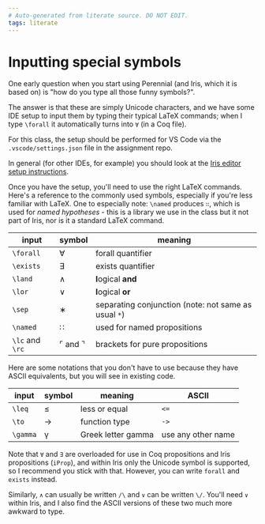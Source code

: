 ```yaml
---
# Auto-generated from literate source. DO NOT EDIT.
tags: literate
---
```


# Inputting special symbols
One early question when you start using Perennial (and Iris, which it is
based on) is "how do you type all those funny symbols?".

The answer is that these are simply Unicode characters, and we have some IDE
setup to input them by typing their typical LaTeX commands; when I type
`\forall` it automatically turns into `∀` (in a Coq file).

For this class, the setup should be performed for VS Code via the
`.vscode/settings.json` file in the assignment repo.

In general (for other IDEs, for example) you should look at
the [Iris editor setup
instructions](https://gitlab.mpi-sws.org/iris/iris/-/blob/master/docs/editor.md?ref_type=heads).

Once you have the setup, you'll need to use the right LaTeX commands. Here's a
reference to the commonly used symbols, especially if you're less familiar with
LaTeX. One to especially note: `\named` produces `∷`, which is used for _named
hypotheses_ - this is a library we use in the class but it not part of Iris, nor
is it a standard LaTeX command.

| input | symbol | meaning |
| ----- | ------ | ------- |
| `\forall` | ∀ | forall quantifier |
| `\exists` | ∃ | exists quantifier |
| `\land` | ∧ | **l**ogical **and** |
| `\lor` | ∨ | **l**ogical **or** |
| `\sep` | ∗ | separating conjunction (note: not same as usual `*`) |
| `\named` | ∷ | used for named propositions |
| `\lc` and `\rc` | ⌜ and ⌝ | brackets for pure propositions |

Here are some notations that you don't have to use because they have ASCII
equivalents, but you will see in existing code.

| input | symbol | meaning | ASCII |
| ----- | ------ | ------- | ----- |
| `\leq` | ≤ | less or equal | `<=` |
| `\to` | → | function type | `->` |
| `\gamma` | γ | Greek letter gamma | use any other name |

Note that `∀` and `∃` are overloaded for use in Coq propositions and Iris
propositions (`iProp`), and within Iris only the Unicode symbol is supported, so
I recommend you stick with that. However, you can write `forall` and `exists`
instead.

Similarly, `∧` can usually be written `/\` and `∨` can be written `\/`. You'll
need `∨` within Iris, and I also find the ASCII versions of these two much more
awkward to type.

